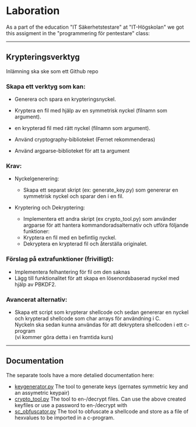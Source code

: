 # Laboration

As a  part of the education "IT Säkerhetstestare" at "IT-Högskolan"  we got this assigment in the "programmering för pentestare" class:

---
## Krypteringsverktyg
Inlämning ska ske som ett Github repo

### Skapa ett verktyg som kan:
- Generera och spara en krypteringsnyckel.
- Kryptera en fil med hjälp av en symmetrisk nyckel (filnamn som argument).
- en krypterad fil med rätt nyckel (filnamn som argument).

- Använd cryptography-biblioteket (Fernet rekommenderas)
- Använd argparse-biblioteket för att ta argument


### Krav:
- Nyckelgenerering:
    - Skapa ett separat skript (ex: generate_key.py) som genererar en symmetrisk nyckel och sparar den i en fil.

- Kryptering och Dekryptering:  
    - Implementera ett andra skript (ex crypto_tool.py) som använder argparse för att hantera kommandoradsalternativ och utföra följande funktioner:
    - Kryptera en fil med en befintlig nyckel.
    - Dekryptera en krypterad fil och återställa originalet.

### Förslag på extrafunktioner (frivilligt):

- Implementera felhantering för fil om den saknas
- Lägg till funktionalitet för att skapa en lösenordsbaserad nyckel med hjälp av PBKDF2.

### Avancerat alternativ:
- Skapa ett script som krypterar shellcode och sedan genererar en nyckel och krypterad shellcode som char arrays för användning i C.  
Nyckeln ska sedan kunna användas för att dekryptera shellcoden i ett c-program  
(vi kommer göra detta i en framtida kurs)
---

## Documentation
The separate tools have a more detalied documentation here:  
- [keygenerator.py](keygenerator.md) The tool to generate keys (gernates symmetric key and an assymetric keypair)
- [crypto_tool.py](crypto_tool.md) The tool to en-/decrypt files. Can use the above created keyfiles or use a password to en-/decrypt with
- [sc_obfuscator.py](sc_obfuscator.md) The tool to obfuscate a shellcode and store as a file of hexvalues to be imported in a c-program.